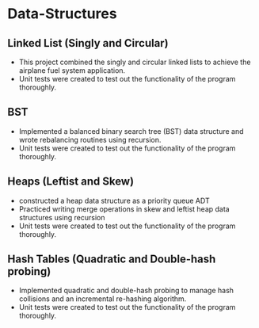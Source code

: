 # Data-Structures

## Linked List (Singly and Circular)
- This project combined the singly and circular linked lists to achieve the airplane fuel system application.
- Unit tests were created to test out the functionality of the program thoroughly.

## BST
- Implemented a balanced binary search tree (BST) data structure and wrote rebalancing routines using recursion.
- Unit tests were created to test out the functionality of the program thoroughly.

## Heaps (Leftist and Skew)
- constructed a heap data structure as a priority queue ADT
- Practiced writing merge operations in skew and leftist heap data structures using recursion
- Unit tests were created to test out the functionality of the program thoroughly.

## Hash Tables (Quadratic and Double-hash probing)
- Implemented quadratic and double-hash probing to manage hash collisions and an incremental re-hashing algorithm.
- Unit tests were created to test out the functionality of the program thoroughly.


